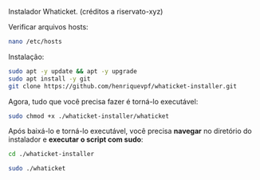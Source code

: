 Instalador Whaticket. (créditos a riservato-xyz)

Verificar arquivos hosts:
```bash
nano /etc/hosts 
```

Instalação:
```bash
sudo apt -y update && apt -y upgrade
sudo apt install -y git
git clone https://github.com/henriquevpf/whaticket-installer.git
```

Agora, tudo que você precisa fazer é torná-lo executável:

```bash
sudo chmod +x ./whaticket-installer/whaticket
```

Após baixá-lo e torná-lo executável, você precisa **navegar** no diretório do instalador e **executar o script com sudo**:

```bash
cd ./whaticket-installer
```

```bash
sudo ./whaticket
```
